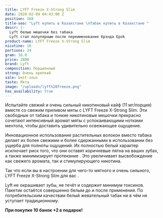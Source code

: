 ```yaml
---
title: LYFT Freeze X-Strong Slim
date: 2020-02-09 04:43:00 Z
position: 168
title-seo: "Lyft купить в Казахстане \nТабак купить в Казахстане "
descr: |-
  Lyft белые мешочки без табака
  Lyft стал популярным после переименование брэнда Epok
product-name: LYFT Freeze X-Strong Slim
nicotine: 16
portions: 24
gram: 16.8
price: 2800
brand: Lyft
composition: Порционный
strong: Очень крепкий
sale: best-snus
taste: Мята
image: "/uploads/lyft%20freeze.png"
has_availability: true
---
```


Испытайте свежий и очень сильный никотиновый кайф 
(11 мг/порция) вместе со свежим приливом мяты с LYFT Freeze X-Strong Slim. Эти свободные от табака и тонкие никотиновые мешочки прекрасно сочетают интенсивный аромат мяты с успокаивающими нотками ментола, чтобы доставить удивительно освежающее ощущение.

Инновационное использование растительных волокон вместо табака делает их более свежими и более сдержанными в использовании без ущерба для полноты ощущений. Их полностью белый характер исключает риск того, что они оставят коричневые пятна на ваших зубах, а также минимизирует протекание . Это увеличивает высвобождение как свежего аромата, так и стимулирующего никотина.


Так что если вы в настроении для чего-то мятного и очень сильного, LYFT Freeze X-Strong Slim для вас . 

Lyft не окрашивает зубы, не течёт и содержит минимум токсинов. Пакетик остаётся совершенно белым до и после применения. По потребительским качествам белый жевательный табак ни в чём не уступает традиционному.

**При покупке 10 банок +2 в подарок!**